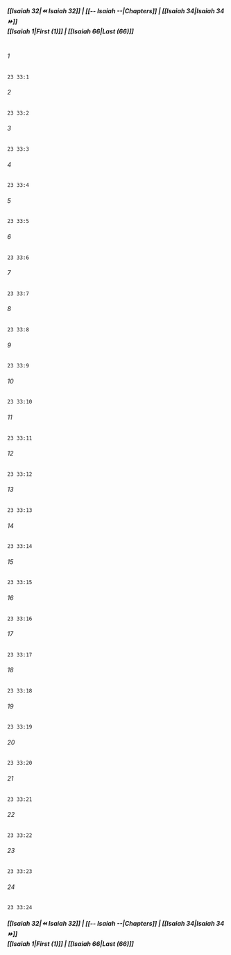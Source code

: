 
##### **[[Isaiah 32|⏪ Isaiah 32]] | [[-- Isaiah --|Chapters]] | [[Isaiah 34|Isaiah 34 ⏩]]**<br>**[[Isaiah 1|First (1)]] | [[Isaiah 66|Last (66)]]**<br><br>

###### 1
``` verse
23 33:1
```
###### 2
``` verse
23 33:2
```
###### 3
``` verse
23 33:3
```
###### 4
``` verse
23 33:4
```
###### 5
``` verse
23 33:5
```
###### 6
``` verse
23 33:6
```
###### 7
``` verse
23 33:7
```
###### 8
``` verse
23 33:8
```
###### 9
``` verse
23 33:9
```
###### 10
``` verse
23 33:10
```
###### 11
``` verse
23 33:11
```
###### 12
``` verse
23 33:12
```
###### 13
``` verse
23 33:13
```
###### 14
``` verse
23 33:14
```
###### 15
``` verse
23 33:15
```
###### 16
``` verse
23 33:16
```
###### 17
``` verse
23 33:17
```
###### 18
``` verse
23 33:18
```
###### 19
``` verse
23 33:19
```
###### 20
``` verse
23 33:20
```
###### 21
``` verse
23 33:21
```
###### 22
``` verse
23 33:22
```
###### 23
``` verse
23 33:23
```
###### 24
``` verse
23 33:24
```

##### **[[Isaiah 32|⏪ Isaiah 32]] | [[-- Isaiah --|Chapters]] | [[Isaiah 34|Isaiah 34 ⏩]]**<br>**[[Isaiah 1|First (1)]] | [[Isaiah 66|Last (66)]]**
